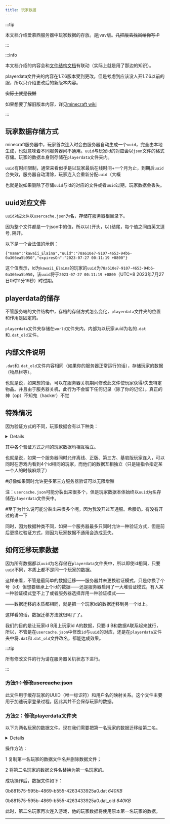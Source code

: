 ```yaml
---
title: 玩家数据
---
```


:::tip

本文档介绍爱慕西服务器中玩家数据的存放。是jvav版。~~几把版去找岚给你写:P~~

:::

:::info

本文档介绍的内容会和[文件结构文档](11-filestructure.md)有联动（实际上就是用了那边的知识）。

playerdata文件夹的内容在1.7.6版本受到更改。但是考虑到应该没人开1.7.6以前的服，所以只介绍更改后的新版本内容。

~~实际上就是我懒~~

如果想要了解旧版本内容，详见[minecraft wiki](https://zh.minecraft.wiki/w/Java%E7%89%88%E4%B8%96%E7%95%8C%E6%A0%BC%E5%BC%8F)

:::

## 玩家数据存储方式

minecraft服务器中，玩家首次连入时会由服务器自动生成一个`uuid`，完全由本地生成，也就意味着不同服务器间不通用。`uuid`与玩家id的对应会以`json`文件的格式存储。玩家的数据本身则存储在`playerdata`文件夹内。

`uuid`有时间限制，通常来看似乎是以玩家最后在线时间+一个月为止，到期后`uuid`会失效，服务器自动清除，玩家连入会重新分配`uuid`（大概

也就是说如果删除了存储`uuid`与id的对应的文件或者`uuid`过期，玩家数据会丢失。

## uuid对应文件

`uuid对应文件`以`usercache.json`为名，存储在服务器根目录下。

因为整个文件都是一个json中的值，所以以`[`开头，以`]`结尾，每个值之间由英文逗号`,`隔开。

以下是一个合法值的示例：

```
{"name":"kawaii_Elaina","uuid":"78a610e7-9107-4653-94b6-0a366ea5b950","expiresOn":"2023-07-27 00:11:19 +0800"}
```

这个值表示，id为`kawaii_Elaina`的玩家的`uuid`为`78a610e7-9107-4653-94b6-0a366ea5b950`，该`uuid`将于`2023-07-27 00:11:19 +0800`（UTC+8 2023年7月27日0时11分19秒）时过期。

## playerdata的储存

不管服务端的文件结构中，存档的存储方式怎么变化，`playerdata`文件夹的位置和作用是固定的。

`playerdata`文件夹存储在`world`文件夹内，内部为以玩家uuid为名的`.dat`和`.dat_old`文件。

## 内部文件说明

`.dat`和`.dat_old`文件内容相同（如果你的服务器正常运行的话），存储玩家的数据（物品栏等）。

也就是说，如果想的话，可以在服务器关机期间修改此文件使玩家获得/失去特定物品。并且由于服务器关机，此行为不会留下任何记录（除了你的记忆）。真正的神（op）不知鬼（hacker）不觉

## 特殊情况

因为验证方式的不同，玩家数据会有以下种类：

<details>

  离线验证

  正版验证

  第三方服务器验证

  （互通服）间歇泉插件写入

</details>

其中各个验证方式之间的玩家数据均相互独立。

  也就是说，如果一个服务器同时允许离线、正版、第三方、基岩版玩家连入，可以同时在游戏内看到4个id相同的玩家，而他们的数据互相独立（只是输指令指定某一个人的时候麻烦了）

  #好像如果同时允许更多第三方服务器验证可以无限增殖

  注：`usercache.json`可能分裂出来很多个，但是玩家数据本体始终以`uuid`为名存储在`playerdata`文件夹中。

  #至于为什么说可能分裂出来很多个呢，因为我没开过互通服。希腊奶。有没有开过的讲一下

同时，因为数据种类不同，如果一个服务器最多只同时允许一种验证方式，但是前后更换过验证方式，则因为玩家数据不通用会造成丢失。

## 如何迁移玩家数据

因为所有数据都以`uuid`为名存储在`playerdata`文件夹中，所以即使id相同，只要`uuid`不同，本质上都不是同一个玩家的数据。

这样来看，不管是最简单的数据迁移——服务器并未更换验证模式，只是你换了个号（id）但想要继承上个id的数据——还是服务器启用了一大堆验证模式，有人某一种验证模式登不上了或者服务器选择弃用一种验证模式——

——数据迁移的本质都相同，就是把一个玩家id的数据迁移到另一个id上。

这样看的话，数据迁移方法就很明了了。

我们的目的是让玩家id B用上玩家id A的数据，只要id B和数据A联系起来就行，所以，不管是在`usercache.json`中修改`id`与`uuid`的对应，还是在`playerdata`文件夹中将`.dat`和`.dat_old`文件改名，都能达成效果。

:::tip

所有修改文件的行为请在服务器关机状态下进行。

:::

### ~~方法1：修改usercache.json~~

此文件用于缓存玩家的UUID（唯一标识符）和用户名的映射关系。这个文件主要用于加速玩家登录过程。因此其并不会保存玩家的数据。

<!--你问我方法A去哪了？不知道（逃>-->

<!-- 以下是原本的`usercache.json`中的一段数据，我们需要把玩家id为`kawaii_Elaina`的数据迁移给`Twelve_eight`。

```
{"name":"kawaii_Elaina","uuid":"78a610e7-9107-4653-94b6-0a366ea5b950","expiresOn":"2023-12-27 00:11:19 +0800"},{"name":"Twelve_eight","uuid":"0b881575-595b-4869-b555-4263433925a0","expiresOn":"2023-12-25 13:32:10 +0800"}
```

<details>

  1 复制下`kawaii_Elaina`的`uuid`，为`78a610e7-9107-4653-94b6-0a366ea5b950`；

  2 找到`Twelve_eight`的`uuid`，为`0b881575-595b-4869-b555-4263433925a0`，将它替换为`kawaii_Elaina`的`uuid`，即`78a610e7-9107-4653-94b6-0a366ea5b950`；

  3 整个删除原本`kawaii_Elaina`的值，即`{"name":"kawaii_Elaina","uuid":"78a610e7-9107-4653-94b6-0a366ea5b950","expiresOn":"2023-12-27 00:11:19 +0800"}`；

  4 如果有多余的`,`记得删去。

</details>

修改后，该数据如下：

```
{"name":"Twelve_eight","uuid":"78a610e7-9107-4653-94b6-0a366ea5b950","expiresOn":"2023-12-25 13:32:10 +0800"}
```

此时，玩家id为`Twelve_eight`的玩家再次连入游戏，他的玩家数据将使用原本`kawaii_Elaina`的数据。 -->

### 方法2：修改playerdata文件夹

以下为两名玩家的数据文件。现在我们需要把第一名玩家的数据迁移给第二名。

<details>

  78a610e7-9107-4653-94b6-0a366ea5b950.dat  *640KB*

  78a610e7-9107-4653-94b6-0a366ea5b950.dat_old  *640KB*

  0b881575-595b-4869-b555-4263433925a0.dat  *120KB*

  0b881575-595b-4869-b555-4263433925a0.dat_old  *120KB*

</details>

操作方法：

  1 复制第一名玩家的数据文件名并删除数据文件；

  2 将第二名玩家的数据文件名替换为第一名玩家的。

成功操作后，数据文件如下：

  0b881575-595b-4869-b555-4263433925a0.dat  *640KB*

  0b881575-595b-4869-b555-4263433925a0.dat_old  *640KB*

此时，第二名玩家再次连入游戏，他的玩家数据将使用原本第一名玩家的数据。

-----
<!--
# 其它的东西：曾小皮罪大恶极，搞得百姓怨声载道

<details>
  <summary>
    点击展开
  </summary>

:::info

大家好啊我是Twelve_eight，今天来点大家想看的东西啊

我们需要坚决反抗[曾小皮](https://space.bilibili.com/481298570)在各个平台对于自由新埔番运动的围剿！

以下是曾小皮的罪证。请各位朋友们看一看，什么是babe无耻的行径！

冰瘾犯了，老想在文档里加硅胶跳脸。[哇袄！](https://space.bilibili.com/1976532950)

<details>
  <summary>
    点击展开图片
  </summary>

![zeruo!](/img/pages/xiangzengxiaopixuanzhan.png)

</details>

:::

</details>
--> 
